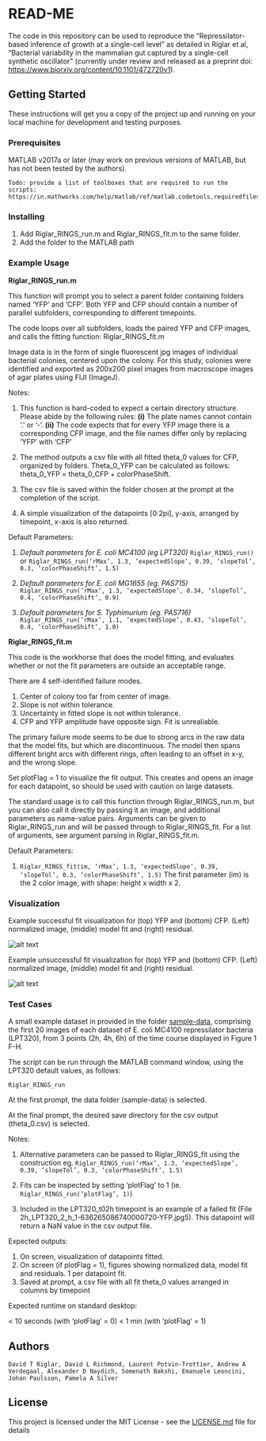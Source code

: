 # READ-ME

The code in this repository can be used to reproduce the “Repressilator-based inference of growth at a single-cell level” as detailed in Riglar et al, “Bacterial variability in the mammalian gut captured by a single-cell synthetic oscillator” (currently under review and released as a preprint doi: https://www.biorxiv.org/content/10.1101/472720v1). 

## Getting Started

These instructions will get you a copy of the project up and running on your local machine for development and testing purposes.

### Prerequisites

MATLAB v2017a or later (may work on previous versions of MATLAB, but has not been tested by the authors).

```
Todo: provide a list of toolboxes that are required to run the scripts:
https://in.mathworks.com/help/matlab/ref/matlab.codetools.requiredfilesandproducts.html
```

### Installing

1. Add Riglar_RINGS_run.m and Riglar_RINGS_fit.m to the same folder.
2. Add the folder to the MATLAB path

### Example Usage

**Riglar_RINGS_run.m**

This function will prompt you to select a parent folder containing folders named ‘YFP’ and ‘CFP’. Both YFP and CFP should contain a number of parallel subfolders, corresponding to different timepoints. 

The code loops over all subfolders, loads the paired YFP and CFP images, and calls the fitting function: Riglar_RINGS_fit.m

Image data is in the form of single fluorescent jpg images of individual bacterial colonies, centered upon the colony. For this study, colonies were identified and exported as 200x200 pixel images from macroscope images of agar plates using FIJI (ImageJ).

Notes:

1. This function is hard-coded to expect a certain directory structure. Please abide by the following rules: **(i)** The plate names cannot contain ‘.’ or ‘-‘.  **(ii)** The code expects that for every YFP image there is a corresponding CFP image, and the file names differ only by replacing ‘YFP’ with ‘CFP’

2. The method outputs a csv file with all fitted theta_0 values for CFP, organized by folders.  Theta_0_YFP can be calculated as follows: theta_0_YFP = theta_0_CFP + colorPhaseShift.

3. The csv file is saved within the folder chosen at the prompt at the completion of the script. 

4. A simple visualization of the datapoints [0:2pi], y-axis, arranged by timepoint, x-axis is also returned.

Default Parameters:

1. _Default parameters for E. coli MC4100 (eg LPT320)_ 
```Riglar_RINGS_run()```
or
```Riglar_RINGS_run(‘rMax’, 1.3, ‘expectedSlope’, 0.39, ‘slopeTol’, 0.3, ‘colorPhaseShift’, 1.5)```

2. _Default parameters for E. coli MG1655 (eg. PAS715)_ 
```Riglar_RINGS_run(‘rMax’, 1.3, ‘expectedSlope’, 0.34, ‘slopeTol’, 0.4, ‘colorPhaseShift’, 0.9)```

3. _Default parameters for S. Typhimurium (eg. PAS716)_ 
```Riglar_RINGS_run(‘rMax’, 1.1, ‘expectedSlope’, 0.43, ‘slopeTol’, 0.4, ‘colorPhaseShift’, 1.0)```

**Riglar_RINGS_fit.m**

This code is the workhorse that does the model fitting, and evaluates whether or not the fit parameters are outside an acceptable range. 

There are 4 self-identified failure modes.
1. Center of colony too far from center of image.
2. Slope is not within tolerance.
3. Uncertainty in fitted slope is not within tolerance.
4. CFP and YFP amplitude have opposite sign.  Fit is unrealiable.

The primary failure mode seems to be due to strong arcs in the raw data that the model fits, but which are discontinuous. The model then spans different bright arcs with different rings, often leading to an offset in x-y, and the wrong slope. 

Set plotFlag = 1 to visualize the fit output. This creates and opens an image for each datapoint, so should be used with caution on large datasets. 

The standard usage is to call this function through Riglar_RINGS_run.m, but you can also call it directly by passing it an image, and additional parameters as name-value pairs. Arguments can be given to Riglar_RINGS_run and will be passed through to Riglar_RINGS_fit. For a list of arguments, see argument parsing in Riglar_RINGS_fit.m.

Default Parameters:

1. ```Riglar_RINGS_fit(im, ‘rMax’, 1.3, ‘expectedSlope’, 0.39, ‘slopeTol’, 0.3, ‘colorPhaseShift’, 1.5)```  The first parameter (im) is the 2 color image, with shape: height x width x 2.

### Visualization

Example successful fit visualization for (top) YFP and (bottom) CFP.  (Left) normalized image, (middle) model fit and (right) residual.

![alt text](https://github.com/HMS-IDAC/repressilator-colony-rings/blob/master/successful_fit.png "Logo Title Text 1")


Example unsuccessful fit visualization for (top) YFP and (bottom) CFP.  (Left) normalized image, (middle) model fit and (right) residual.

![alt text](https://github.com/HMS-IDAC/repressilator-colony-rings/blob/master/unsuccessful_fit.png "Logo Title Text 1")

### Test Cases

A small example dataset in provided in the folder [sample-data](https://github.com/HMS-IDAC/repressilator-colony-rings/tree/master/sample-data), comprising the first 20 images of each dataset of E. coli MC4100 repressilator bacteria (LPT320), from 3 points (2h, 4h, 6h) of the time course displayed in Figure 1 F-H. 

The script can be run through the MATLAB command window, using the LPT320 default values, as follows:

```Riglar_RINGS_run```

At the first prompt, the data folder (sample-data) is selected.

At the final prompt, the desired save directory for the csv output (theta_0.csv) is selected.

Notes:

1. Alternative parameters can be passed to Riglar_RINGS_fit using the construction eg. 
```Riglar_RINGS_run(‘rMax’, 1.3, ‘expectedSlope’, 0.39, ‘slopeTol’, 0.3, ‘colorPhaseShift’, 1.5)```

2. Fits can be inspected by setting ‘plotFlag’ to 1 (ie. ```Riglar_RINGS_run(‘plotFlag’, 1)```)

3. Included in the LPT320_t02h timepoint is an example of a failed fit (File 2h_LPT320_2_h_1-636265086740000720-YFP.jpg5). This datapoint will return a NaN value in the csv output file. 

Expected outputs:

1. On screen, visualization of datapoints fitted. 
2. On screen (if plotFlag = 1), figures showing normalized data, model fit and residuals. 1 per datapoint fit. 
3. Saved at prompt, a csv file with all fit theta_0 values arranged in columns by timepoint

Expected runtime on standard desktop:

< 10 seconds (with ‘plotFlag’ = 0)
< 1 min (with ‘plotFlag’ = 1)

## Authors

```
David T Riglar, David L Richmond, Laurent Potvin-Trottier, Andrew A Verdegaal, Alexander D Naydich, Somenath Bakshi, Emanuele Leoncini, Johan Paulsson, Pamela A Silver
```

## License

This project is licensed under the MIT License - see the [LICENSE.md](LICENSE) file for details
